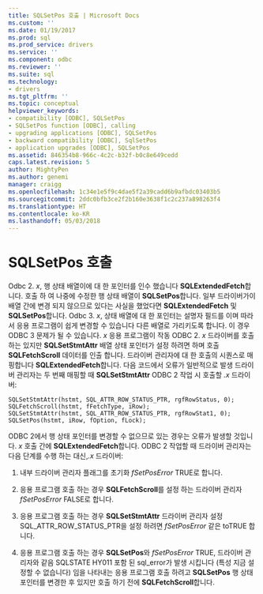 ```yaml
---
title: SQLSetPos 호출 | Microsoft Docs
ms.custom: ''
ms.date: 01/19/2017
ms.prod: sql
ms.prod_service: drivers
ms.service: ''
ms.component: odbc
ms.reviewer: ''
ms.suite: sql
ms.technology:
- drivers
ms.tgt_pltfrm: ''
ms.topic: conceptual
helpviewer_keywords:
- compatibility [ODBC], SQLSetPos
- SQLSetPos function [ODBC], calling
- upgrading applications [ODBC], SQLSetPos
- backward compatibility [ODBC], SqlSetPos
- application upgrades [ODBC], SQLSetPos
ms.assetid: 846354b8-966c-4c2c-b32f-b0c8e649cedd
caps.latest.revision: 5
author: MightyPen
ms.author: genemi
manager: craigg
ms.openlocfilehash: 1c34e1e5f9c4dae5f2a39cadd6b9afbdc03403b5
ms.sourcegitcommit: 2ddc0bfb3ce2f2b160e3638f1c2c237a898263f4
ms.translationtype: HT
ms.contentlocale: ko-KR
ms.lasthandoff: 05/03/2018
---
```

# <a name="calling-sqlsetpos"></a>SQLSetPos 호출
Odbc 2. *x*, 행 상태 배열이에 대 한 포인터를 인수 했습니다 **SQLExtendedFetch**합니다. 호출 하 여 나중에 수정한 행 상태 배열이 **SQLSetPos**합니다. 일부 드라이버가이 배열 간에 변경 되지 않으므로 있다는 사실을 했었다면 **SQLExtendedFetch** 및 **SQLSetPos**합니다. Odbc 3. *x*, 상태 배열에 대 한 포인터는 설명자 필드를 이며 따라서 응용 프로그램이 쉽게 변경할 수 있습니다 다른 배열로 가리키도록 합니다. 이 경우 ODBC 3 문제가 될 수 있습니다. *x* 응용 프로그램이 작동 ODBC 2. *x* 드라이버를 호출 하는 있지만 **SQLSetStmtAttr** 배열 상태 포인터가 설정 하려면 하며 호출 **SQLFetchScroll** 데이터를 인출 합니다. 드라이버 관리자에 대 한 호출의 시퀀스로 매핑합니다 **SQLExtendedFetch**합니다. 다음 코드에서 오류가 일반적으로 발생 드라이버 관리자는 두 번째 매핑할 때 **SQLSetStmtAttr** ODBC 2 작업 시 호출할 *.x* 드라이버:  
  
```  
SQLSetStmtAttr(hstmt, SQL_ATTR_ROW_STATUS_PTR, rgfRowStatus, 0);  
SQLFetchScroll(hstmt, fFetchType, iRow);  
SQLSetStmtAttr(hstmt, SQL_ATTR_ROW_STATUS_PTR, rgfRowStat1, 0);  
SQLSetPos(hstmt, iRow, fOption, fLock);  
```  
  
 ODBC 2에서 행 상태 포인터를 변경할 수 없으므로 있는 경우는 오류가 발생할 것입니다. *x* 호출 간에 **SQLExtendedFetch**합니다. ODBC 2 작업할 때 드라이버 관리자는 다음 단계를 수행 하는 대신,*.x* 드라이버:  
  
1.  내부 드라이버 관리자 플래그를 초기화 *fSetPosError* TRUE로 합니다.  
  
2.  응용 프로그램 호출 하는 경우 **SQLFetchScroll**를 설정 하는 드라이버 관리자 *fSetPosError* FALSE로 합니다.  
  
3.  응용 프로그램 호출 하는 경우 **SQLSetStmtAttr** 드라이버 관리자 설정 SQL_ATTR_ROW_STATUS_PTR을 설정 하려면 *fSetPosError* 같은 toTRUE 합니다.  
  
4.  응용 프로그램 호출 하는 경우 **SQLSetPos**와 *fSetPosError* TRUE, 드라이버 관리자와 같음 SQLSTATE HY011 포함 된 sql_error가 발생 시킵니다 (특성 지금 설정할 수 없습니다) 임을 나타내는 응용 프로그램 호출 하려고 **SQLSetPos** 행 상태 포인터를 변경한 후 있지만 호출 하기 전에 **SQLFetchScroll**합니다.
